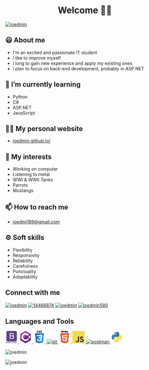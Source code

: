 <h1 align="center">Welcome 🙋‍♂️</h1>
<p align="left"> <a href="https://github.com/ryo-ma/github-profile-trophy"><img src="https://github-profile-trophy.vercel.app/?username=joedmin" alt="joedmin" /></a> </p>

## 😃 About me

- I'm an excited and passionate IT student
- I like to improve myself
- I long to gain new experience and apply my existing ones
- I plan to focus on back-end development, probably in ASP.NET

## 🌱 I’m currently learning

- Python
- C#
- ASP.NET
- JavaScript

## 👨‍💻 My personal website

- [joedmin.github.io/](https://joedmin.github.io/)

## 🎈 My interests

- Working on computer
- Listening to metal
- WWI & WWII Tanks
- Parrots
- Mustangs

## 📫 How to reach me

- joedmi189@gmail.com

## ⚙ Soft skills

- Flexibility
- Responsivity
- Reliability
- Carefulness
- Punctuality
- Adaptability

## Connect with me

<p align="left">
<a href="https://linkedin.com/in/joedmin" target="blank"><img align="center" src="https://raw.githubusercontent.com/rahuldkjain/github-profile-readme-generator/master/src/images/icons/Social/linked-in-alt.svg" alt="joedmin" height="30" width="40" /></a>
<a href="https://stackoverflow.com/users/14466874" target="blank"><img align="center" src="https://raw.githubusercontent.com/rahuldkjain/github-profile-readme-generator/master/src/images/icons/Social/stack-overflow.svg" alt="14466874" height="30" width="40" /></a>
<a href="https://instagram.com/joedmin" target="blank"><img align="center" src="https://raw.githubusercontent.com/rahuldkjain/github-profile-readme-generator/master/src/images/icons/Social/instagram.svg" alt="joedmin" height="30" width="40" /></a>
<a href="https://www.hackerrank.com/joedmin580" target="blank"><img align="center" src="https://raw.githubusercontent.com/rahuldkjain/github-profile-readme-generator/master/src/images/icons/Social/hackerrank.svg" alt="joedmin580" height="30" width="40" /></a>
</p>
</p>

## Languages and Tools

<p align="left"> <a href="https://getbootstrap.com" target="_blank"> <img src="https://raw.githubusercontent.com/devicons/devicon/master/icons/bootstrap/bootstrap-plain-wordmark.svg" alt="bootstrap" width="40" height="40"/> </a> <a href="https://www.w3schools.com/cs/" target="_blank"> <img src="https://raw.githubusercontent.com/devicons/devicon/master/icons/csharp/csharp-original.svg" alt="csharp" width="40" height="40"/> </a> <a href="https://www.w3schools.com/css/" target="_blank"> <img src="https://raw.githubusercontent.com/devicons/devicon/master/icons/css3/css3-original-wordmark.svg" alt="css3" width="40" height="40"/> </a> <a href="https://git-scm.com/" target="_blank"> <img src="https://www.vectorlogo.zone/logos/git-scm/git-scm-icon.svg" alt="git" width="40" height="40"/> </a> <a href="https://www.w3.org/html/" target="_blank"> <img src="https://raw.githubusercontent.com/devicons/devicon/master/icons/html5/html5-original-wordmark.svg" alt="html5" width="40" height="40"/> </a> <a href="https://developer.mozilla.org/en-US/docs/Web/JavaScript" target="_blank"> <img src="https://raw.githubusercontent.com/devicons/devicon/master/icons/javascript/javascript-original.svg" alt="javascript" width="40" height="40"/> </a> <a href="https://postman.com" target="_blank"> <img src="https://www.vectorlogo.zone/logos/getpostman/getpostman-icon.svg" alt="postman" width="40" height="40"/> </a> <a href="https://www.python.org" target="_blank"> <img src="https://raw.githubusercontent.com/devicons/devicon/master/icons/python/python-original.svg" alt="python" width="40" height="40"/> </a> </p>

<p><img align="center" src="https://github-readme-stats.vercel.app/api/top-langs?username=joedmin&show_icons=true&locale=en&layout=compact" alt="joedmin" /></p>

<p><img align="center" src="https://github-readme-streak-stats.herokuapp.com/?user=joedmin&" alt="joedmin" /></p>
